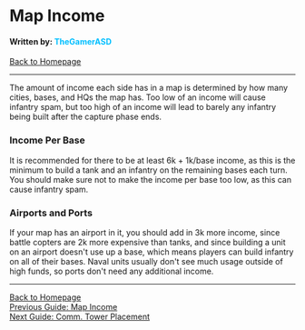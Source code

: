 # Map Income
#### Written by: <span style="color:deepskyblue">TheGamerASD</span>
[Back to Homepage](..\index.html#content)

___

The amount of income each side has in a map is determined by how many cities, bases, and HQs the map has.
Too low of an income will cause infantry spam, but too high of an income will lead to barely any infantry being built after the capture phase ends.

### Income Per Base
It is recommended for there to be at least 6k + 1k/base income, as this is the minimum to build a tank and an infantry on the remaining bases each turn. You should make sure not to make the income per base too low, as this can cause infantry spam.

### Airports and Ports
If your map has an airport in it, you should add in 3k more income, since battle copters are 2k more expensive than tanks, and since building a unit on an airport doesn't use up a base, which means players can build infantry on all of their bases. Naval units usually don't see much usage outside of high funds, so ports don't need any additional income.

___

[Back to Homepage](..\index.html#content)<br>
[Previous Guide: Map Income](map_income.md#content)<br>
[Next Guide: Comm. Tower Placement](comm_tower_placement.md#content)